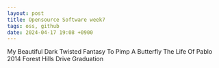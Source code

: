 ```yaml
---
layout: post
title: Opensource Software week7
tags: oss, github
date: 2024-04-17 19:08 +0900
---
```


My Beautiful Dark Twisted Fantasy
To Pimp A Butterfly
The Life Of Pablo
2014 Forest Hills Drive
Graduation

